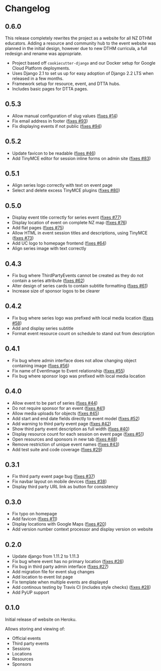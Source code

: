 # Changelog

## 0.6.0

This release completely rewrites the project as a website for all NZ DTHM educators.
Adding a resource and community hub to the event website was planned in the initial design, however due to new DTHM curricula, a full redesign and rename was appropriate.

- Project based off `cookiecutter-django` and our Docker setup for Google Cloud Platform deployments.
- Uses Django 2.1 to set us up for easy adoption of Django 2.2 LTS when released in a few months.
- Framework setup for resource, event, and DTTA hubs.
- Includes basic pages for DTTA pages.

## 0.5.3

- Allow manual configuration of slug values ([fixes #14](https://github.com/uccser/dthm4kaiako/issues/14))
- Fix email address in footer ([fixes #93](https://github.com/uccser/dthm4kaiako/issues/93))
- Fix displaying events if not public ([fixes #94](https://github.com/uccser/dthm4kaiako/issues/94))

## 0.5.2

- Update favicon to be readable ([fixes #46](https://github.com/uccser/dthm4kaiako/issues/46))
- Add TinyMCE editor for session inline forms on admin site ([fixes #83](https://github.com/uccser/dthm4kaiako/issues/83))

## 0.5.1

- Align series logo correctly with text on event page
- Select and delete excess TinyMCE plugins ([fixes #80](https://github.com/uccser/dthm4kaiako/issues/80))

## 0.5.0

- Display event title correctly for series event ([fixes #77](https://github.com/uccser/dthm4kaiako/issues/77))
- Display location of event on complete NZ map ([fixes #76](https://github.com/uccser/dthm4kaiako/issues/76))
- Add flat pages ([fixes #75](https://github.com/uccser/dthm4kaiako/issues/75))
- Allow HTML in event session titles and descriptions, using TinyMCE ([fixes #73](https://github.com/uccser/dthm4kaiako/issues/73))
- Add UC logo to homepage frontend ([fixes #64](https://github.com/uccser/dthm4kaiako/issues/64))
- Align series image with text correctly

## 0.4.3

- Fix bug where ThirdPartyEvents cannot be created as they do not contain a series attribute ([fixes #62](https://github.com/uccser/dthm4kaiako/issues/62))
- Alter design of series cards to contain subtitle formatting ([fixes #61](https://github.com/uccser/dthm4kaiako/issues/61))
- Increase size of sponsor logos to be clearer

## 0.4.2

- Fix bug where series logo was prefixed with local media location ([fixes #58](https://github.com/uccser/dthm4kaiako/issues/58))
- Add and display series subtitle
- Format event resource count on schedule to stand out from description

## 0.4.1

- Fix bug where admin interface does not allow changing object containing image ([fixes #56](https://github.com/uccser/dthm4kaiako/issues/56))
- Fix name of EventImage to Event relationship ([fixes #55](https://github.com/uccser/dthm4kaiako/issues/55))
- Fix bug where sponsor logo was prefixed with local media location

## 0.4.0

- Allow event to be part of series ([fixes #44](https://github.com/uccser/dthm4kaiako/issues/44))
- Do not require sponsor for an event ([fixes #41](https://github.com/uccser/dthm4kaiako/issues/41))
- Allow media uploads for objects ([fixes #45](https://github.com/uccser/dthm4kaiako/issues/45))
- Add start and end date fields directly to event model ([fixes #52](https://github.com/uccser/dthm4kaiako/issues/52))
- Add warning to third party event page ([fixes #42](https://github.com/uccser/dthm4kaiako/issues/42))
- Show third party event description as full width ([fixes #40](https://github.com/uccser/dthm4kaiako/issues/40))
- Display resource count for each session on event page ([fixes #51](https://github.com/uccser/dthm4kaiako/issues/51))
- Open resources and sponsors in new tab ([fixes #48](https://github.com/uccser/dthm4kaiako/issues/48))
- Remove restriction of unique event names ([fixes #43](https://github.com/uccser/dthm4kaiako/issues/43))
- Add test suite and code coverage ([fixes #29](https://github.com/uccser/dthm4kaiako/issues/29))

## 0.3.1

- Fix third party event page bug ([fixes #37](https://github.com/uccser/dthm4kaiako/issues/37))
- Fix navbar layout on mobile devices ([fixes #38](https://github.com/uccser/dthm4kaiako/issues/38))
- Display third party URL link as button for consistency

## 0.3.0

- Fix typo on homepage
- Add favicon ([fixes #11](https://github.com/uccser/dthm4kaiako/issues/11))
- Display locations with Google Maps ([fixes #20](https://github.com/uccser/dthm4kaiako/issues/20))
- Add version number context processor and display version on website

## 0.2.0

- Update django from 1.11.2 to 1.11.3
- Fix bug where event has no primary location ([fixes #26](https://github.com/uccser/dthm4kaiako/issues/26))
- Fix bug in third party admin interface ([fixes #27](https://github.com/uccser/dthm4kaiako/issues/27))
- Add migration file for event slug changes
- Add location to event list page
- Fix template when multiple events are displayed
- Add continous testing by Travis CI (includes style checks) ([fixes #28](https://github.com/uccser/dthm4kaiako/issues/28))
- Add PyUP support

## 0.1.0

Initial release of website on Heroku.

Allows storing and viewing of:

- Official events
- Third party events
- Sessions
- Locations
- Resources
- Sponsors

